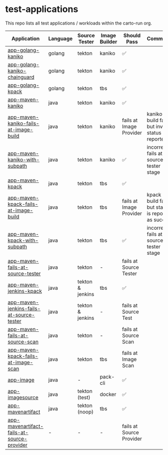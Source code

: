 # test-applications

This repo lists all test applications / workloads within the carto-run org.

| Application | Language | Source Tester | Image Builder | Should Pass | Comments |
| ----------- | -------- | ------------- | ------------- | ----------- | -------- |
| [app-golang-kaniko](https://github.com/carto-run/app-golang-kaniko) | golang | tekton | kaniko | ✅ | |
| [app-golang-kaniko-chainguard](https://github.com/carto-run/app-golang-kaniko-chainguard) | golang | tekton | kaniko | ✅ | |
| [app-golang-kpack](https://github.com/carto-run/app-golang-kpack) | golang | tekton | tbs | ✅ | |
| [app-maven-kaniko](https://github.com/carto-run/app-maven-kaniko) | java | tekton | kaniko | ✅ | |
| [app-maven-kaniko-fails-at-image-build](https://github.com/carto-run/app-maven-kaniko-fails-at-image-build) | java | tekton | kaniko | fails at Image Provider | kaniko build fails but invalid status is reported |
| [app-maven-kaniko-with-subpath](https://github.com/carto-run/app-maven-kaniko-with-subpath) | java | tekton | kaniko | ✅ | incorrectly fails at the source tester stage |
| [app-maven-kpack](https://github.com/carto-run/app-maven-kpack) | java | tekton | tbs | ✅ | |
| [app-maven-kpack-fails-at-image-build](https://github.com/carto-run/app-maven-kpack-fails-at-image-build) | java | tekton | tbs | fails at Image Provider | kpack build fails but stage is reported as success |
| [app-maven-kpack-with-subpath](https://github.com/carto-run/app-maven-kpack-with-subpath) | java | tekton | tbs | ✅ | incorrectly fails at the source tester stage |
| [app-maven-fails-at-source-tester](https://github.com/carto-run/app-maven-fails-at-source-tester) | java | tekton | - | fails at Source Tester | |
| [app-maven-jenkins-kpack](https://github.com/carto-run/app-maven-jenkins-kpack) | java | tekton & jenkins | tbs | ✅ | |
| [app-maven-jenkins-fails-at-source-tester](https://github.com/carto-run/app-maven-jenkins-fails-at-source-tester) | java | tekton & jenkins | - | fails at Source Test | |
| [app-maven-fails-at-source-scan](https://github.com/carto-run/app-maven-fails-at-source-scan) | java | tekton | - | fails at Source Scan | |
| [app-maven-kpack-fails-at-image-scan](https://github.com/carto-run/app-maven-kpack-fails-at-image-scan) | java | tekton | tbs | fails at Image Scan | |
| [app-image](https://github.com/carto-run/app-image) | java | - | pack-cli | ✅ | |
| [app-imagesource](https://github.com/carto-run/app-imagesource) | java | tekton (test) | docker | ✅ | |
| [app-mavenartifact](https://github.com/carto-run/app-mavenartifact) | java | tekton (noop) | tbs | ✅ | |
| [app-mavenartifact-fails-at-source-provider](https://github.com/carto-run/app-mavenartifact/blob/main/README.md#simulating-a-broken-source-provider) | - | - | - | fails at Source Provider | |

